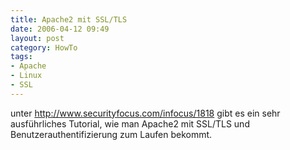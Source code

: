 ```yaml
---
title: Apache2 mit SSL/TLS
date: 2006-04-12 09:49
layout: post
category: HowTo
tags: 
- Apache
- Linux
- SSL
---
```


unter http://www.securityfocus.com/infocus/1818 gibt es ein sehr ausführliches Tutorial, wie man Apache2 mit SSL/TLS und Benutzerauthentifizierung zum Laufen bekommt.